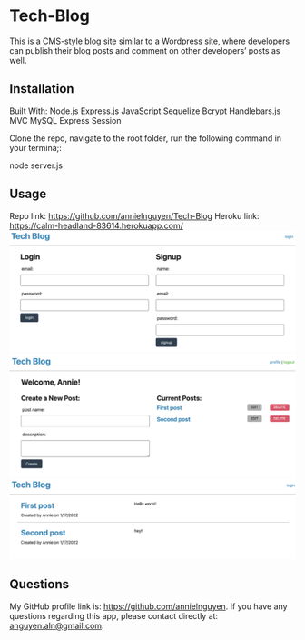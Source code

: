 # Tech-Blog
This is a CMS-style blog site similar to a Wordpress site, where developers can publish their blog posts and comment on other developers’ posts as well.

## Installation

Built With:
Node.js
Express.js
JavaScript
Sequelize
Bcrypt
Handlebars.js
MVC
MySQL
Express Session

Clone the repo, navigate to the root folder, run the following command in your termina;:

node server.js

## Usage 

Repo link: https://github.com/annielnguyen/Tech-Blog
Heroku link: https://calm-headland-83614.herokuapp.com/
![LoginPage](assets/login.png)
![CreatePage](assets/create.png)
![Notes](assets/notes.png)

## Questions

My GitHub profile link is: https://github.com/annielnguyen. If you have any questions regarding this app, please contact directly at: anguyen.aln@gmail.com.


